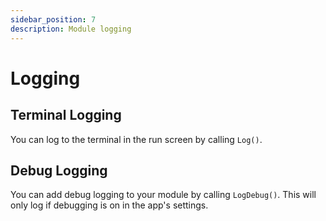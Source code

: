 ```yaml
---
sidebar_position: 7
description: Module logging
---
```


# Logging

## Terminal Logging
You can log to the terminal in the run screen by calling `Log()`.

## Debug Logging
You can add debug logging to your module by calling `LogDebug()`. This will only log if debugging is on in the app's settings.